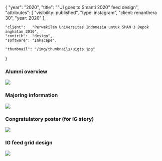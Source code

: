 {
	"year": "2020",
	"title": "\"UI goes to Smanti 2020\" feed design",
	"attributes": [
		"visibility: published",
		"type: instagram",
		"client: renanthera 30",
		"year: 2020"
	],
	
	"client":   "Perwakilan Universitas Indonesia untuk SMAN 3 Depok angkatan 2016",
	"contrib":  "design",
	"software": "Inkscape",
	
	"thumbnail": "/img/thumbnails/uigts.jpg"
}

### Alumni overview
![](/img/portfolio/uigts_students.jpg)

### Majoring information
![](/img/portfolio/uigts_info.jpg)

### Congratulatory poster (for IG story)
![](/img/portfolio/uigts_snmptn.jpg)

### IG feed grid design
![](/img/portfolio/uigts_grid.jpg)
